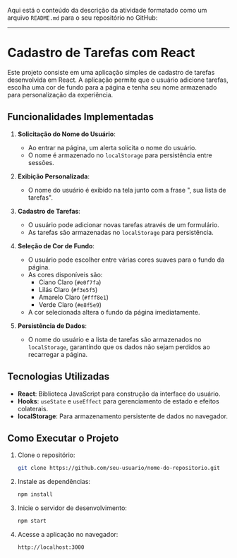 Aqui está o conteúdo da descrição da atividade formatado como um arquivo `README.md` para o seu repositório no GitHub:

---

# Cadastro de Tarefas com React

Este projeto consiste em uma aplicação simples de cadastro de tarefas desenvolvida em React. A aplicação permite que o usuário adicione tarefas, escolha uma cor de fundo para a página e tenha seu nome armazenado para personalização da experiência.

## Funcionalidades Implementadas

1. **Solicitação do Nome do Usuário**:
   - Ao entrar na página, um alerta solicita o nome do usuário.
   - O nome é armazenado no `localStorage` para persistência entre sessões.

2. **Exibição Personalizada**:
   - O nome do usuário é exibido na tela junto com a frase ", sua lista de tarefas".

3. **Cadastro de Tarefas**:
   - O usuário pode adicionar novas tarefas através de um formulário.
   - As tarefas são armazenadas no `localStorage` para persistência.

4. **Seleção de Cor de Fundo**:
   - O usuário pode escolher entre várias cores suaves para o fundo da página.
   - As cores disponíveis são:
     - Ciano Claro (`#e0f7fa`)
     - Lilás Claro (`#f3e5f5`)
     - Amarelo Claro (`#fff8e1`)
     - Verde Claro (`#e8f5e9`)
   - A cor selecionada altera o fundo da página imediatamente.

5. **Persistência de Dados**:
   - O nome do usuário e a lista de tarefas são armazenados no `localStorage`, garantindo que os dados não sejam perdidos ao recarregar a página.

## Tecnologias Utilizadas

- **React**: Biblioteca JavaScript para construção da interface do usuário.
- **Hooks**: `useState` e `useEffect` para gerenciamento de estado e efeitos colaterais.
- **localStorage**: Para armazenamento persistente de dados no navegador.

## Como Executar o Projeto

1. Clone o repositório:
   ```bash
   git clone https://github.com/seu-usuario/nome-do-repositorio.git
   ```

2. Instale as dependências:
   ```bash
   npm install
   ```

3. Inicie o servidor de desenvolvimento:
   ```bash
   npm start
   ```

4. Acesse a aplicação no navegador:
   ```
   http://localhost:3000
   ```